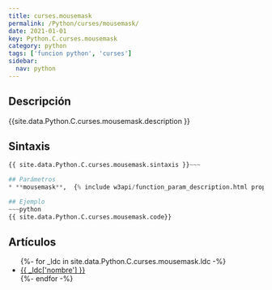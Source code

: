 ```yaml
---
title: curses.mousemask
permalink: /Python/curses/mousemask/
date: 2021-01-01
key: Python.C.curses.mousemask
category: python
tags: ['funcion python', 'curses']
sidebar: 
  nav: python
---
```


## Descripción
{{site.data.Python.C.curses.mousemask.description }}

## Sintaxis
~~~python
{{ site.data.Python.C.curses.mousemask.sintaxis }}~~~

## Parámetros
* **mousemask**,  {% include w3api/function_param_description.html propiedad=site.data.Python.C.curses.mousemask valor="mousemask" %}

## Ejemplo
~~~python
{{ site.data.Python.C.curses.mousemask.code}}
~~~

## Artículos
<ul>
{%- for _ldc in site.data.Python.C.curses.mousemask.ldc -%}
   <li>
       <a href="{{_ldc['url'] }}">{{ _ldc['nombre'] }}</a>
   </li>
{%- endfor -%}
</ul>
